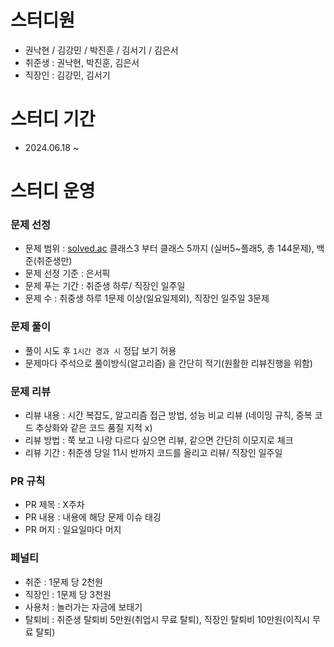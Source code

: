 # 스터디원

- 권낙현 / 김강민  / 박진훈 / 김서기 / 김은서
- 취준생 : 권낙현, 박진훈, 김은서
- 직장인 : 김강민, 김서기

# 스터디 기간 
- 2024.06.18 ~

# 스터디 운영

### 문제 선정

- 문제 범위 : [solved.ac](http://solved.ac) 클래스3 부터 클래스 5까지 (실버5~플래5, 총 144문제), 백준(취준생만)
- 문제 선정 기준 : 은서픽
- 문제 푸는 기간 : 취준생 하루/ 직장인 일주일
- 문제 수 : 취중생 하루 1문제 이상(일요일제외), 직장인 일주일 3문제

### 문제 풀이

- 풀이 시도 후 `1시간 경과 시` 정답 보기 허용
- 문제마다 주석으로 풀이방식(알고리즘) 을 간단히 적기(원활한 리뷰진행을 위함)

### 문제 리뷰

- 리뷰 내용 : 시간 복잡도, 알고리즘 접근 방법, 성능 비교 리뷰 (네이밍 규칙,  중복 코드 추상화와 같은 코드 품질 지적 x)
- 리뷰 방법 : 쭉 보고 나랑 다르다 싶으면 리뷰, 같으면 간단히 이모지로 체크
- 리뷰 기간 : 취준생 당일 11시 반까지 코드를 올리고 리뷰/ 직장인 일주일

### PR 규칙

- PR 제목 : X주차
- PR 내용 : 내용에 해당 문제 이슈 태깅
- PR 머지 : 일요일마다 머지

### 페널티

- 취준 : 1문제 당 2천원
- 직장인 : 1문제 당 3천원
- 사용처 : 놀러가는 자금에 보태기
- 탈퇴비 : 취준생 탈퇴비 5만원(취업시 무료 탈퇴), 직장인 탈퇴비 10만원(이직시 무료 탈퇴)
